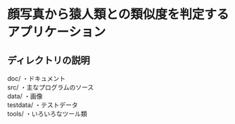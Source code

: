 # 顔写真から猿人類との類似度を判定するアプリケーション

## ディレクトリの説明  
doc/ ・ドキュメント  
src/ ・主なプログラムのソース  
data/ ・画像  
testdata/ ・テストデータ  
tools/ ・いろいろなツール類  
